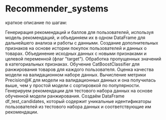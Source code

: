 # Recommender_systems

краткое описание по шагам:

Генерирация рекомендаций и  баллов для пользователей, используя модель рекомендаций, и объединяем их в одном DataFrame для дальнейшего анализа и работы с данными.
Создание дополнительных признаков на основе истории покупок пользователей и данных о товарах.
Объединение исходных данных с новыми признаками и целевой переменной (флаг "target").
Обработка пропущенных значений в категориальных признаках.
Обучение CatBoostClassifier для ранжирования товаров для каждого пользователя.
Оценка качества модели на валидационном наборе данных.
Вычисление метрики Precision@K для модели на валидационных данных и она получилась выше, чем у простой модели с сортировкой по популярности.
Генерируем рекомендации для тестового набора данных на основе обученной модели ранжирования.
Создаём DataFrame df_test_candidates, который содержит уникальные идентификаторы пользователей из тестового набора данных и соответствующие им рекомендации.
